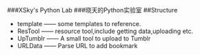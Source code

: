 ###XSky's Python Lab
###晓天的Python实验室
##Structure
* template —— some templates to reference.
* ResTool —— resource tool,include getting data,uploading etc.
* UpTumblr —— A small tool to upload to Tumblr
* URLData —— Parse URL to add bookmark

